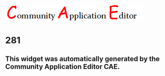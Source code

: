 ![CAE](https://github.com/PhilCAEOrg/frontendComponent-281/blob/gh-pages/img/logo.png)  

281
===================


This widget was automatically generated by the Community Application Editor CAE.  
---------------
